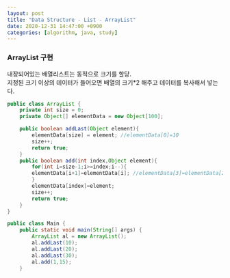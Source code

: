 ```yaml
---
layout: post
title: "Data Structure - List - ArrayList"
date: 2020-12-31 14:47:00 +0900
categories: [algorithm, java, study]
---
```


### ArrayList 구현

내장되어있는 배열리스트는 동적으로 크기를 할당.<br>
지정된 크기 이상의 데이터가 들어오면 배열의 크기\*2 해주고 데이터를 복사해서 넣는다.

```java
public class ArrayList {
    private int size = 0;
    private Object[] elementData = new Object[100];

    public boolean addLast(Object element){
        elementData[size] = element; //elementData[0]=10
        size++;
        return true;
    }
    public boolean add(int index,Object element){
        for(int i=size-1;i>=index;i--){
        elementData[i+1]=elementData[i]; //elementData[3]=elementData[2]
        }
        elementData[index]=element;
        size++;
        return true;
    }
}
```

```java
public class Main {
    public static void main(String[] args) {
        ArrayList al = new ArrayList();
        al.addLast(10);
        al.addLast(20);
        al.addLast(30);
        al.add(1,15);
    }
```
